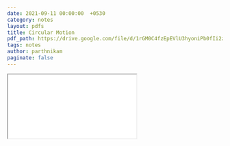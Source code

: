 ```yaml
---
date: 2021-09-11 00:00:00  +0530
category: notes
layout: pdfs
title: Circular Motion
pdf_path: https://drive.google.com/file/d/1rGM0C4fzEpEVlU3hyoniPb0fIi2zFtCr/preview?usp=sharing
tags: notes
author: parthnikam
paginate: false
---
```


<iframe class="embed-pdf" src="{{ page.pdf_path }}#toolbar=0" seamless="seamless" scrolling="no" style="overflow:hidden"></iframe>
